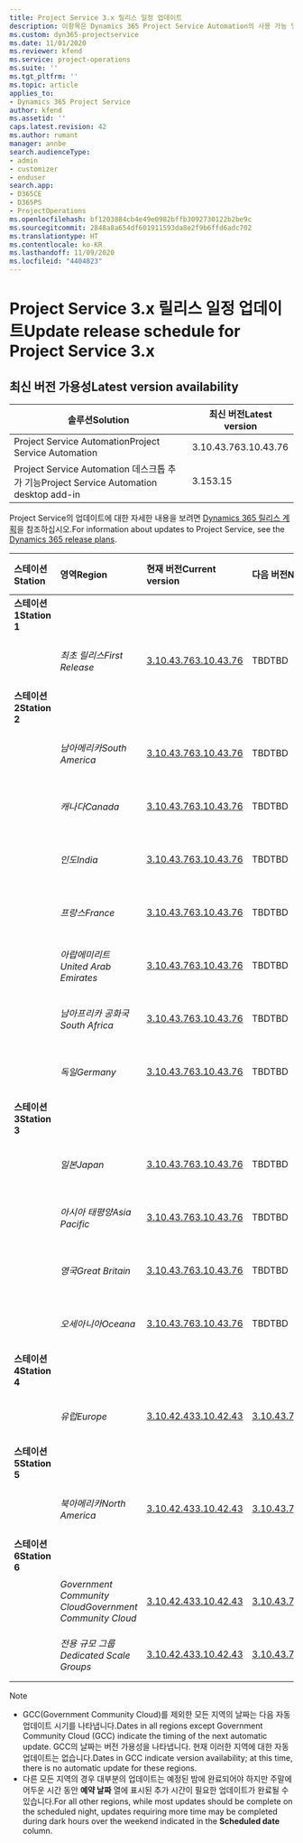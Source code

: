 ```yaml
---
title: Project Service 3.x 릴리스 일정 업데이트
description: 이항목은 Dynamics 365 Project Service Automation의 사용 가능 및 향후 릴리스에 대한 정보를 제공합니다.
ms.custom: dyn365-projectservice
ms.date: 11/01/2020
ms.reviewer: kfend
ms.service: project-operations
ms.suite: ''
ms.tgt_pltfrm: ''
ms.topic: article
applies_to:
- Dynamics 365 Project Service
author: kfend
ms.assetid: ''
caps.latest.revision: 42
ms.author: rumant
manager: annbe
search.audienceType:
- admin
- customizer
- enduser
search.app:
- D365CE
- D365PS
- ProjectOperations
ms.openlocfilehash: bf1203884cb4e49e0982bffb3092730122b2be9c
ms.sourcegitcommit: 2848a8a654df601911593da8e2f9b6ffd6adc702
ms.translationtype: HT
ms.contentlocale: ko-KR
ms.lasthandoff: 11/09/2020
ms.locfileid: "4404823"
---
```

# <a name="update-release-schedule-for-project-service-3x"></a><span data-ttu-id="19945-103">Project Service 3.x 릴리스 일정 업데이트</span><span class="sxs-lookup"><span data-stu-id="19945-103">Update release schedule for Project Service 3.x</span></span>

## <a name="latest-version-availability"></a><span data-ttu-id="19945-104">최신 버전 가용성</span><span class="sxs-lookup"><span data-stu-id="19945-104">Latest version availability</span></span>

| <span data-ttu-id="19945-105">솔루션</span><span class="sxs-lookup"><span data-stu-id="19945-105">Solution</span></span>  | <span data-ttu-id="19945-106">최신 버전</span><span class="sxs-lookup"><span data-stu-id="19945-106">Latest version</span></span> |
|-------|----|
| <span data-ttu-id="19945-107">Project Service Automation</span><span class="sxs-lookup"><span data-stu-id="19945-107">Project Service Automation</span></span>    | <span data-ttu-id="19945-108">3.10.43.76</span><span class="sxs-lookup"><span data-stu-id="19945-108">3.10.43.76</span></span> |
| <span data-ttu-id="19945-109">Project Service Automation 데스크톱 추가 기능</span><span class="sxs-lookup"><span data-stu-id="19945-109">Project Service Automation desktop add-in</span></span>                | <span data-ttu-id="19945-110">3.15</span><span class="sxs-lookup"><span data-stu-id="19945-110">3.15</span></span>          |

<span data-ttu-id="19945-111">Project Service의 업데이트에 대한 자세한 내용을 보려면 [Dynamics 365 릴리스 계획](https://docs.microsoft.com/dynamics365/release-plans/)을 참조하십시오.</span><span class="sxs-lookup"><span data-stu-id="19945-111">For information about updates to Project Service, see the [Dynamics 365 release plans](https://docs.microsoft.com/dynamics365/release-plans/).</span></span> 

| <span data-ttu-id="19945-112">스테이션</span><span class="sxs-lookup"><span data-stu-id="19945-112">Station</span></span>  | <span data-ttu-id="19945-113">영역</span><span class="sxs-lookup"><span data-stu-id="19945-113">Region</span></span> | <span data-ttu-id="19945-114">현재 버전</span><span class="sxs-lookup"><span data-stu-id="19945-114">Current version</span></span> | <span data-ttu-id="19945-115">다음 버전</span><span class="sxs-lookup"><span data-stu-id="19945-115">Next version</span></span> |  <span data-ttu-id="19945-116">예약된 날짜</span><span class="sxs-lookup"><span data-stu-id="19945-116">Scheduled date</span></span>
| :---   | :---   | :---   | :---   |:---   |         
|<span data-ttu-id="19945-117"><strong>스테이션 1</strong></span><span class="sxs-lookup"><span data-stu-id="19945-117"><strong>Station 1</strong></span></span> | |  |  | |
| | <span data-ttu-id="19945-118"><i>최초 릴리스</i></span><span class="sxs-lookup"><span data-stu-id="19945-118"><i>First Release</i></span></span> | [<span data-ttu-id="19945-119">3.10.43.76</span><span class="sxs-lookup"><span data-stu-id="19945-119">3.10.43.76</span></span>](whats-new-ur-25.md) | <span data-ttu-id="19945-120">TBD</span><span class="sxs-lookup"><span data-stu-id="19945-120">TBD</span></span> | <span data-ttu-id="19945-121">2020년 11월 20일</span><span class="sxs-lookup"><span data-stu-id="19945-121">November 20, 2020</span></span>
|<span data-ttu-id="19945-122"><strong>스테이션 2</strong></span><span class="sxs-lookup"><span data-stu-id="19945-122"><strong>Station 2</strong></span></span> | |  |  | |
| | <span data-ttu-id="19945-123"><i>남아메리카</i></span><span class="sxs-lookup"><span data-stu-id="19945-123"><i>South America</i></span></span> | [<span data-ttu-id="19945-124">3.10.43.76</span><span class="sxs-lookup"><span data-stu-id="19945-124">3.10.43.76</span></span>](whats-new-ur-25.md) | <span data-ttu-id="19945-125">TBD</span><span class="sxs-lookup"><span data-stu-id="19945-125">TBD</span></span> | <span data-ttu-id="19945-126">2020년 11월 27일</span><span class="sxs-lookup"><span data-stu-id="19945-126">November 27, 2020</span></span>
| | <span data-ttu-id="19945-127"><i>캐나다</i></span><span class="sxs-lookup"><span data-stu-id="19945-127"><i>Canada</i></span></span> | [<span data-ttu-id="19945-128">3.10.43.76</span><span class="sxs-lookup"><span data-stu-id="19945-128">3.10.43.76</span></span>](whats-new-ur-25.md) | <span data-ttu-id="19945-129">TBD</span><span class="sxs-lookup"><span data-stu-id="19945-129">TBD</span></span> | <span data-ttu-id="19945-130">2020년 11월 27일</span><span class="sxs-lookup"><span data-stu-id="19945-130">November 27, 2020</span></span> 
| | <span data-ttu-id="19945-131"><i>인도</i></span><span class="sxs-lookup"><span data-stu-id="19945-131"><i>India</i></span></span> | [<span data-ttu-id="19945-132">3.10.43.76</span><span class="sxs-lookup"><span data-stu-id="19945-132">3.10.43.76</span></span>](whats-new-ur-25.md) | <span data-ttu-id="19945-133">TBD</span><span class="sxs-lookup"><span data-stu-id="19945-133">TBD</span></span> | <span data-ttu-id="19945-134">2020년 11월 27일</span><span class="sxs-lookup"><span data-stu-id="19945-134">November 27, 2020</span></span>
| | <span data-ttu-id="19945-135"><i>프랑스</i></span><span class="sxs-lookup"><span data-stu-id="19945-135"><i>France</i></span></span> | [<span data-ttu-id="19945-136">3.10.43.76</span><span class="sxs-lookup"><span data-stu-id="19945-136">3.10.43.76</span></span>](whats-new-ur-25.md) | <span data-ttu-id="19945-137">TBD</span><span class="sxs-lookup"><span data-stu-id="19945-137">TBD</span></span> | <span data-ttu-id="19945-138">2020년 11월 27일</span><span class="sxs-lookup"><span data-stu-id="19945-138">November 27, 2020</span></span>
| | <span data-ttu-id="19945-139"><i>아랍에미리트</i></span><span class="sxs-lookup"><span data-stu-id="19945-139"><i>United Arab Emirates</i></span></span> | [<span data-ttu-id="19945-140">3.10.43.76</span><span class="sxs-lookup"><span data-stu-id="19945-140">3.10.43.76</span></span>](whats-new-ur-25.md) | <span data-ttu-id="19945-141">TBD</span><span class="sxs-lookup"><span data-stu-id="19945-141">TBD</span></span> | <span data-ttu-id="19945-142">2020년 11월 27일</span><span class="sxs-lookup"><span data-stu-id="19945-142">November 27, 2020</span></span>
| | <span data-ttu-id="19945-143"><i>남아프리카 공화국</i></span><span class="sxs-lookup"><span data-stu-id="19945-143"><i>South Africa</i></span></span> | [<span data-ttu-id="19945-144">3.10.43.76</span><span class="sxs-lookup"><span data-stu-id="19945-144">3.10.43.76</span></span>](whats-new-ur-25.md) | <span data-ttu-id="19945-145">TBD</span><span class="sxs-lookup"><span data-stu-id="19945-145">TBD</span></span> | <span data-ttu-id="19945-146">2020년 11월 27일</span><span class="sxs-lookup"><span data-stu-id="19945-146">November 27, 2020</span></span>
| | <span data-ttu-id="19945-147"><i>독일</i></span><span class="sxs-lookup"><span data-stu-id="19945-147"><i>Germany</i></span></span> | [<span data-ttu-id="19945-148">3.10.43.76</span><span class="sxs-lookup"><span data-stu-id="19945-148">3.10.43.76</span></span>](whats-new-ur-25.md) | <span data-ttu-id="19945-149">TBD</span><span class="sxs-lookup"><span data-stu-id="19945-149">TBD</span></span> | <span data-ttu-id="19945-150">2020년 11월 27일</span><span class="sxs-lookup"><span data-stu-id="19945-150">November 27, 2020</span></span>
|<span data-ttu-id="19945-151"><strong>스테이션 3</strong></span><span class="sxs-lookup"><span data-stu-id="19945-151"><strong>Station 3</strong></span></span> | |  |  | |
| | <span data-ttu-id="19945-152"><i>일본</i></span><span class="sxs-lookup"><span data-stu-id="19945-152"><i>Japan</i></span></span> | [<span data-ttu-id="19945-153">3.10.43.76</span><span class="sxs-lookup"><span data-stu-id="19945-153">3.10.43.76</span></span>](whats-new-ur-25.md) | <span data-ttu-id="19945-154">TBD</span><span class="sxs-lookup"><span data-stu-id="19945-154">TBD</span></span> | <span data-ttu-id="19945-155">2020년 12월 11일</span><span class="sxs-lookup"><span data-stu-id="19945-155">December 11, 2020</span></span>
| | <span data-ttu-id="19945-156"><i>아시아 태평양</i></span><span class="sxs-lookup"><span data-stu-id="19945-156"><i>Asia Pacific</i></span></span> | [<span data-ttu-id="19945-157">3.10.43.76</span><span class="sxs-lookup"><span data-stu-id="19945-157">3.10.43.76</span></span>](whats-new-ur-25.md) | <span data-ttu-id="19945-158">TBD</span><span class="sxs-lookup"><span data-stu-id="19945-158">TBD</span></span> | <span data-ttu-id="19945-159">2020년 12월 11일</span><span class="sxs-lookup"><span data-stu-id="19945-159">December 11, 2020</span></span>
| | <span data-ttu-id="19945-160"><i>영국</i></span><span class="sxs-lookup"><span data-stu-id="19945-160"><i>Great Britain</i></span></span> | [<span data-ttu-id="19945-161">3.10.43.76</span><span class="sxs-lookup"><span data-stu-id="19945-161">3.10.43.76</span></span>](whats-new-ur-25.md) | <span data-ttu-id="19945-162">TBD</span><span class="sxs-lookup"><span data-stu-id="19945-162">TBD</span></span> | <span data-ttu-id="19945-163">2020년 12월 11일</span><span class="sxs-lookup"><span data-stu-id="19945-163">December 11, 2020</span></span>
| | <span data-ttu-id="19945-164"><i>오세아니아</i></span><span class="sxs-lookup"><span data-stu-id="19945-164"><i>Oceana</i></span></span> | [<span data-ttu-id="19945-165">3.10.43.76</span><span class="sxs-lookup"><span data-stu-id="19945-165">3.10.43.76</span></span>](whats-new-ur-25.md) | <span data-ttu-id="19945-166">TBD</span><span class="sxs-lookup"><span data-stu-id="19945-166">TBD</span></span> | <span data-ttu-id="19945-167">2020년 12월 11일</span><span class="sxs-lookup"><span data-stu-id="19945-167">December 11, 2020</span></span>
|<span data-ttu-id="19945-168"><strong>스테이션 4</strong></span><span class="sxs-lookup"><span data-stu-id="19945-168"><strong>Station 4</strong></span></span> | |  |  | |
| | <span data-ttu-id="19945-169"><i>유럽</i></span><span class="sxs-lookup"><span data-stu-id="19945-169"><i>Europe</i></span></span> |[<span data-ttu-id="19945-170">3.10.42.43</span><span class="sxs-lookup"><span data-stu-id="19945-170">3.10.42.43</span></span>](whats-new-ur-24.md) | [<span data-ttu-id="19945-171">3.10.43.76</span><span class="sxs-lookup"><span data-stu-id="19945-171">3.10.43.76</span></span>](whats-new-ur-25.md) | <span data-ttu-id="19945-172">2020년 11월 13일</span><span class="sxs-lookup"><span data-stu-id="19945-172">November 13, 2020</span></span>
|<span data-ttu-id="19945-173"><strong>스테이션 5</strong></span><span class="sxs-lookup"><span data-stu-id="19945-173"><strong>Station 5</strong></span></span> | |  |  | |
| | <span data-ttu-id="19945-174"><i>북아메리카</i></span><span class="sxs-lookup"><span data-stu-id="19945-174"><i>North America</i></span></span> |[<span data-ttu-id="19945-175">3.10.42.43</span><span class="sxs-lookup"><span data-stu-id="19945-175">3.10.42.43</span></span>](whats-new-ur-24.md) | [<span data-ttu-id="19945-176">3.10.43.76</span><span class="sxs-lookup"><span data-stu-id="19945-176">3.10.43.76</span></span>](whats-new-ur-25.md) | <span data-ttu-id="19945-177">2020년 11월 20일</span><span class="sxs-lookup"><span data-stu-id="19945-177">November 20, 2020</span></span>
|<span data-ttu-id="19945-178"><strong>스테이션 6</strong></span><span class="sxs-lookup"><span data-stu-id="19945-178"><strong>Station 6</strong></span></span> | |  |  | |
| | <span data-ttu-id="19945-179"><i>Government Community Cloud</i></span><span class="sxs-lookup"><span data-stu-id="19945-179"><i>Government Community Cloud</i></span></span> |[<span data-ttu-id="19945-180">3.10.42.43</span><span class="sxs-lookup"><span data-stu-id="19945-180">3.10.42.43</span></span>](whats-new-ur-24.md) | [<span data-ttu-id="19945-181">3.10.43.76</span><span class="sxs-lookup"><span data-stu-id="19945-181">3.10.43.76</span></span>](whats-new-ur-25.md) | <span data-ttu-id="19945-182">2020년 11월 20일</span><span class="sxs-lookup"><span data-stu-id="19945-182">November 20, 2020</span></span>
| | <span data-ttu-id="19945-183"><i>전용 규모 그룹</i></span><span class="sxs-lookup"><span data-stu-id="19945-183"><i>Dedicated Scale Groups</i></span></span> |[<span data-ttu-id="19945-184">3.10.42.43</span><span class="sxs-lookup"><span data-stu-id="19945-184">3.10.42.43</span></span>](whats-new-ur-24.md) | [<span data-ttu-id="19945-185">3.10.43.76</span><span class="sxs-lookup"><span data-stu-id="19945-185">3.10.43.76</span></span>](whats-new-ur-25.md) | <span data-ttu-id="19945-186">2020년 11월 27일</span><span class="sxs-lookup"><span data-stu-id="19945-186">November 27, 2020</span></span>

>[!Note]
> - <span data-ttu-id="19945-187">GCC(Government Community Cloud)를 제외한 모든 지역의 날짜는 다음 자동 업데이트 시기를 나타냅니다.</span><span class="sxs-lookup"><span data-stu-id="19945-187">Dates in all regions except Government Community Cloud (GCC) indicate the timing of the next automatic update.</span></span> <span data-ttu-id="19945-188">GCC의 날짜는 버전 가용성을 나타냅니다. 현재 이러한 지역에 대한 자동 업데이트는 없습니다.</span><span class="sxs-lookup"><span data-stu-id="19945-188">Dates in GCC indicate version availability; at this time, there is no automatic update for these regions.</span></span>
> - <span data-ttu-id="19945-189">다른 모든 지역의 경우 대부분의 업데이트는 예정된 밤에 완료되어야 하지만 주말에 어두운 시간 동안 **예약 날짜** 열에 표시된 추가 시간이 필요한 업데이트가 완료될 수 있습니다.</span><span class="sxs-lookup"><span data-stu-id="19945-189">For all other regions, while most updates should be complete on the scheduled night, updates requiring more time may be completed during dark hours over the weekend indicated in the **Scheduled date** column.</span></span>
